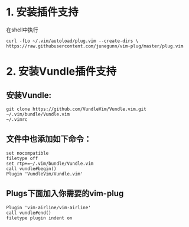 # 1. 安装插件支持
在shell中执行
```shell
curl -fLo ~/.vim/autoload/plug.vim --create-dirs \ https://raw.githubusercontent.com/junegunn/vim-plug/master/plug.vim
```
# 2. 安装Vundle插件支持
## 安装Vundle:
```shell
git clone https://github.com/VundleVim/Vundle.vim.git ~/.vim/bundle/Vundle.vim
~/.vimrc
```
## 文件中也添加如下命令：
```shell
set nocompatible
filetype off
set rtp+=~/.vim/bundle/Vundle.vim
call vundle#begin()
Plugin 'VundleVim/Vundle.vim'
```
 
## Plugs下面加入你需要的vim-plug
```shell
Plugin 'vim-airline/vim-airline'
call vundle#end()
filetype plugin indent on
```